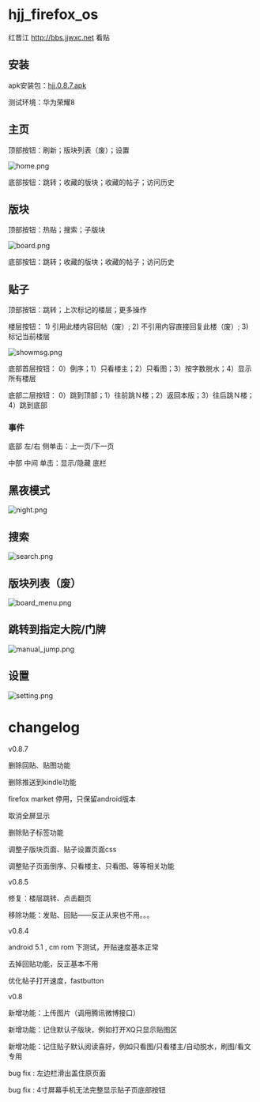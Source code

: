 hjj_firefox_os
==============

红晋江 http://bbs.jjwxc.net 看贴

## 安装

apk安装包：[hjj.0.8.7.apk](../../raw/master/hjj.apk)

测试环境：华为荣耀8

## 主页

顶部按钮：刷新；版块列表（废）；设置

![home.png](home.png)

底部按钮：跳转；收藏的版块；收藏的帖子；访问历史

## 版块

顶部按钮：热贴；搜索；子版块

![board.png](board.png)

底部按钮：跳转；收藏的版块；收藏的帖子；访问历史

## 贴子

顶部按钮：跳转；上次标记的楼层；更多操作

楼层按钮： 1) 引用此楼内容回帖（废）; 2) 不引用内容直接回复此楼（废）; 3) 标记当前楼层

![showmsg.png](showmsg.png)

底部首层按钮： 0）倒序；1）只看楼主；2）只看图；3）按字数脱水；4）显示所有楼层

底部二层按钮： 0）跳到顶部；1）往前跳Ｎ楼；2）返回本版；3）往后跳Ｎ楼；4）跳到底部

### 事件

底部 左/右 侧单击：上一页/下一页

中部 中间 单击：显示/隐藏 底栏

## 黑夜模式

![night.png](night.png)

## 搜索

![search.png](search.png)

## 版块列表（废）

![board_menu.png](board_menu.png)

## 跳转到指定大院/门牌

![manual_jump.png](manual_jump.png)

## 设置

![setting.png](setting.png)

# changelog

v0.8.7

删除回贴、贴图功能

删除推送到kindle功能

firefox market 停用，只保留android版本

取消全屏显示

删除贴子标签功能

调整子版块页面、贴子设置页面css

调整贴子页面倒序、只看楼主、只看图、等等相关功能

v0.8.5

修复：楼层跳转、点击翻页

移除功能：发贴、回贴——反正从来也不用。。。

v0.8.4

android 5.1 , cm rom 下测试，开贴速度基本正常

去掉回贴功能，反正基本不用

优化帖子打开速度，fastbutton

v0.8 

新增功能：上传图片（调用腾讯微博接口）

新增功能：记住默认子版块，例如打开XQ只显示贴图区

新增功能：记住贴子默认阅读喜好，例如只看图/只看楼主/自动脱水，刷图/看文专用

bug fix : 左边栏滑出盖住原页面

bug fix : 4寸屏幕手机无法完整显示贴子页底部按钮
